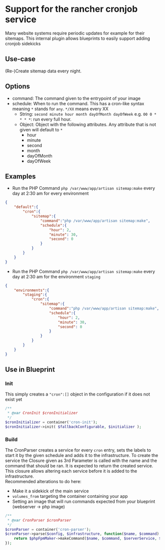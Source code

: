 # Support for the rancher cronjob service
Many website systems require periodic updates for example for their sitemaps. This internal plugin allows blueprints
to easily support adding cronjob sidekicks

## Use-case
(Re-)Create sitemap data every night.

## Options
- command: The command given to the entrypoint of your image
- schedule: When to run the command. This has a cron-like syntax meaning `*` stands for `any`. `*/XX` means every XX
  - String: `second minute hour month dayOfMonth dayOfWeek` e.g. `00 0 * * * *`: run every full hour.
  - Object: Object with the following attributes. Any attribute that is not given will default to `*`
    - hour
    - minute
    - second
    - month
    - dayOfMonth
    - dayOfWeek

## Examples
- Run the PHP Command `php /var/www/app/artisan sitemap:make` every day at 2:30 am for every environment
```json
{ 
	"default":{ 
		"cron":{
			"sitemap":{
				"command":"php /var/www/app/artisan sitemap:make",
				"schedule":{
					"hour": 2,
					"minute": 30,
					"second": 0
				}
			}
		}
	} 
}
```

- Run the PHP Command `php /var/www/app/artisan sitemap:make` every day at 2:30 am for the environment `staging`
```json
{ 
	"environments":{ 
		"staging":{
			"cron":{
				"sitemap":{
					"command":"php /var/www/app/artisan sitemap:make",
					"schedule":{
						"hour": 2,
						"minute": 30,
						"second": 0
					}
				}
			}
		} 
	} 
}
```

## Use in Blueprint
### Init
This simply creates a `"cron":[]` object in the configuration if it does not exist yet

```php
/**
 * @var CronInit $cronInitializer
 */
$cronInitializer = container('cron-init');
$cronInitializer->init( $fallbackConfigurable, $initializer );
```

### Build
The CronParser creates a service for every `cron` entry, sets the labels to start it by the given schedule and adds it
to the infrastructure. To create the service the Closure given as 3rd Parameter is called with the name and the command
that should be ran. It is expected to return the created service.  
This closure allows altering each service before it is added to the infrastructure.  
Recommended alterations to do here:
- Make it a sidekick of the main service
- `volumes_from` targeting the container containing your app
- Setting an image that will run commands expected from your blueprint (webserver -> php image)

```php
/**
 * @var CronParser $cronParser
 */
$cronParser = container('cron-parser');
$cronParser->parse($config, $infrastructure, function($name, $command) use ($phpFpmMaker, $serverService, $config) {
	return $phpFpmMaker->makeCommand($name, $command, $serverService, $config);
});
```